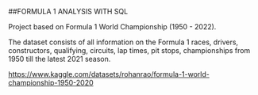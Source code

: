 ##FORMULA 1 ANALYSIS WITH SQL

Project based on Formula 1 World Championship (1950 - 2022). 

The dataset consists of all information on the Formula 1 races, drivers, constructors, qualifying, circuits, lap times, pit stops, championships from 1950 till the latest 2021 season.

 https://www.kaggle.com/datasets/rohanrao/formula-1-world-championship-1950-2020